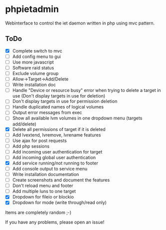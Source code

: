 # phpietadmin
Webinterface to control the iet daemon written in php using mvc pattern.

## ToDo
- [x] Complete switch to mvc
- [ ] Add config menu to gui
- [ ] Use more javascript
- [ ] Software raid status
- [ ] Exclude volume group
- [ ] Allow->Target->Add/Delete
- [ ] Write installation doc
- [ ] Handle "Device or resource busy" error when trying to delete a target in use (Don't display targets in use for deletion)
- [ ] Don't display targets in use for permission deletion
- [ ] Handle duplicated names of logical volumes
- [ ] Output error messages from exec
- [ ] Show all available lvm volumes in one dropdown menu (targets add/delete)
- [x] Delete all permissions of target if it is deleted
- [ ] Add lvextend, lvremove, lvrename features
- [ ] Use ajax for post requests
- [ ] Add php sessions
- [ ] Add incoming user authentication for target
- [ ] Add incoming global user authentication
- [x] Add service running/not running to footer
- [ ] Add console output to service menu
- [ ] Write installation documentation
- [ ] Create screenshots and document the features
- [ ] Don't reload menu and footer
- [ ] Add multiple luns to one target
- [x] Dropdown for fileio or blockio
- [x] Dropdown for mode (write through/read only)

Items are completely random ;-)

If you have any problems, please open an issue!
